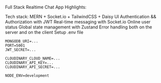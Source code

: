 Full Stack Realtime Chat App
Highlights:

 Tech stack: MERN + Socket.io + TailwindCSS + Daisy UI
 Authentication && Authorization with JWT
 Real-time messaging with Socket.io
 Online user status
 Global state management with Zustand
 Error handling both on the server and on the client
Setup .env file
```
MONGODB_URI=...
PORT=5001
JWT_SECRET=...

CLOUDINARY_CLOUD_NAME=...
CLOUDINARY_API_KEY=...
CLOUDINARY_API_SECRET=...

NODE_ENV=development
```
